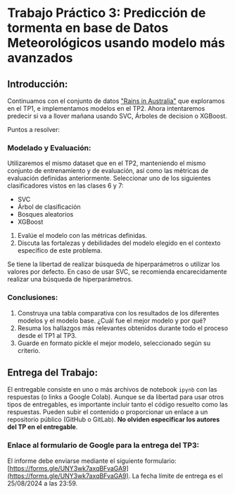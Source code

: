 # Trabajo Práctico 3: Predicción de tormenta en base de Datos Meteorológicos usando modelo más avanzados

## Introducción:

Continuamos con el conjunto de datos ["Rains in Australia"](https://www.kaggle.com/datasets/jsphyg/weather-dataset-rattle-package) que exploramos en el TP1, e implementamos modelos en 
el TP2. Ahora intentaremos predecir si va a llover mañana usando SVC, Árboles de decision o XGBoost.

Puntos a resolver:

### Modelado y Evaluación:

Utilizaremos el mismo dataset que en el TP2, manteniendo el mismo conjunto de entrenamiento y de evaluación, así como 
las métricas de evaluación definidas anteriormente. Seleccionar uno de los siguientes clasificadores vistos en las 
clases 6 y 7:
- SVC
- Árbol de clasificación
- Bosques aleatorios
- XGBoost

1. Evalúe el modelo con las métricas definidas. 
2. Discuta las fortalezas y debilidades del modelo elegido en el contexto específico de este problema.

Se tiene la libertad de realizar búsqueda de hiperparámetros o utilizar los valores por defecto. En caso de usar SVC, 
se recomienda encarecidamente realizar una búsqueda de hiperparámetros.

### Conclusiones:

1. Construya una tabla comparativa con los resultados de los diferentes modelos y el modelo base. 
¿Cuál fue el mejor modelo y por qué?
2. Resuma los hallazgos más relevantes obtenidos durante todo el proceso desde el TP1 al TP3.
3. Guarde en formato pickle el mejor modelo, seleccionado según su criterio.

## Entrega del Trabajo:

El entregable consiste en uno o más archivos de notebook `ipynb` con las respuestas (o links a Google Colab). Aunque se 
da libertad para usar otros tipos de entregables, es importante incluir tanto el código resuelto como las respuestas. 
Pueden subir el contenido o proporcionar un enlace a un repositorio público (GitHub o GitLab). **No olviden especificar 
los autores del TP en el entregable**.

### Enlace al formulario de Google para la entrega del TP3:

El informe debe enviarse mediante el siguiente formulario: 
[https://forms.gle/UNY3wk7axqBFvaGA9](https://forms.gle/UNY3wk7axqBFvaGA9). La fecha límite de entrega es el 25/08/2024 
a las 23:59.